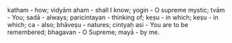 katham - how; vidyām aham - shall I know; yogin - O supreme mystic; tvām - You; sadā - always; paricintayan - thinking of; keṣu - in which; keṣu - in which; ca - also; bhāveṣu - natures; cintyaḥ asi - You are to be remembered; bhagavan - O Supreme; mayā - by me.